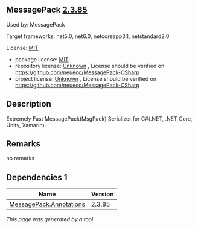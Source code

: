 MessagePack [2.3.85](https://www.nuget.org/packages/MessagePack/2.3.85)
--------------------

Used by: MessagePack

Target frameworks: net5.0, net6.0, netcoreapp3.1, netstandard2.0

License: [MIT](../../../../licenses/mit) 

- package license: [MIT](https://licenses.nuget.org/MIT) 
- repository license: [Unknown](https://github.com/neuecc/MessagePack-CSharp) , License should be verified on https://github.com/neuecc/MessagePack-CSharp
- project license: [Unknown](https://github.com/neuecc/MessagePack-CSharp) , License should be verified on https://github.com/neuecc/MessagePack-CSharp

Description
-----------
Extremely Fast MessagePack(MsgPack) Serializer for C#(.NET, .NET Core, Unity, Xamarin).

Remarks
-----------
no remarks


Dependencies 1
-----------

|Name|Version|
|----------|:----|
|[MessagePack.Annotations](../../../../packages/nuget.org/messagepack.annotations/2.3.85)|2.3.85|

*This page was generated by a tool.*